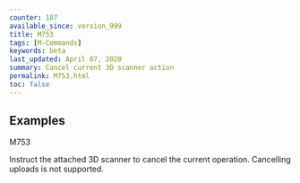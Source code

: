 ```yaml
---
counter: 187
available_since: version_999
title: M753
tags: [M-Commands] 
keywords: beta 
last_updated: April 07, 2020 
summary: Cancel current 3D scanner action 
permalink: M753.html
toc: false 
---
```



## Examples

M753

Instruct the attached 3D scanner to cancel the current operation. Cancelling uploads is not supported.


